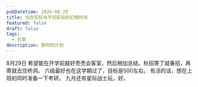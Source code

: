 ```yaml
---
pubDatetime: 2024-08-29
title: 切合实际与不切实际的幻想时间
featured: false
draft: false
tags:
  - 日常
description: 那时的计划
---
```


8月29日
希望能在开学前敲好秃秃会客室，然后稍加总结。秋招寄了就春招，再寄就去住桥洞。
六级最好也在这学期过了，目标是500左右。
有活的话，想在上班的同时准备一下考研。
九月还有星际战士玩，好。
